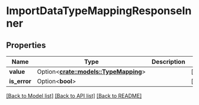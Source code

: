 # ImportDataTypeMappingResponseInner

## Properties

Name | Type | Description | Notes
------------ | ------------- | ------------- | -------------
**value** | Option<[**crate::models::TypeMapping**](TypeMapping.md)> |  | [optional]
**is_error** | Option<**bool**> |  | [optional]

[[Back to Model list]](../README.md#documentation-for-models) [[Back to API list]](../README.md#documentation-for-api-endpoints) [[Back to README]](../README.md)


